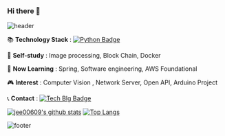 ### Hi there 👋

<!--
**jee00609/jee00609** is a ✨ _special_ ✨ repository because its `README.md` (this file) appears on your GitHub profile.

![header](https://capsule-render.vercel.app/api?type=waving&color=auto&height=300&section=header&text=capsule%20render&fontSize=90)


Here are some ideas to get you started:

- 🔭 I’m currently working on ...
- 🌱 I’m currently learning ...
- 👯 I’m looking to collaborate on ...
- 🤔 I’m looking for help with ...
- 💬 Ask me about ...
- 📫 How to reach me: ...
- 😄 Pronouns: ...
- ⚡ Fun fact: ...
- 📝 :memo:
- 💻 :computer:
- 😊 :blush:
-->

![header](https://capsule-render.vercel.app/api?type=waving&color=auto&height=300&section=header&text=Integral%2076&fontSize=90)

📚 <b>Technology Stack</b> : [![Python Badge](https://img.shields.io/badge/Python-#3776AB?style=flat-square&logo=Python&logoColor=white&link=https://github.com/topics/python)](https://github.com/topics/python)

🌱 <b>Self-study</b> : Image processing, Block Chain, Docker

🏫 <b>Now Learning</b> : Spring, Software engineering, AWS Foundational

🎮 <b>Interest</b> :  Computer Vision , Network Server, Open API, Arduino Project

📞 <b>Contact</b> : [![Tech Blg Badge](http://img.shields.io/badge/-Tech%20blog-black?style=flat-square&logo=github&link=https://jee00609.github.io/)](https://jee00609.github.io/)

[![jee00609's github stats](https://github-readme-stats.vercel.app/api?username=jee00609)](https://github.com/anuraghazra/github-readme-stats)
[![Top Langs](https://github-readme-stats.vercel.app/api/top-langs/?username=jee00609&layout=compact)](https://github.com/anuraghazra/github-readme-stats)

![footer](https://capsule-render.vercel.app/api?type=waving&section=footer)
